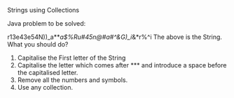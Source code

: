 Strings using Collections

Java problem to be solved:

r13e43e54N))_a***a$%Ru#45n@#a#^&G)_i*&*r%^i
The above is the String.
What you should do?
1. Capitalise the First letter of the String
2. Capitalise the letter which comes after *** and introduce a space before the capitalised letter.
3. Remove all the numbers and symbols.
4. Use any collection.
